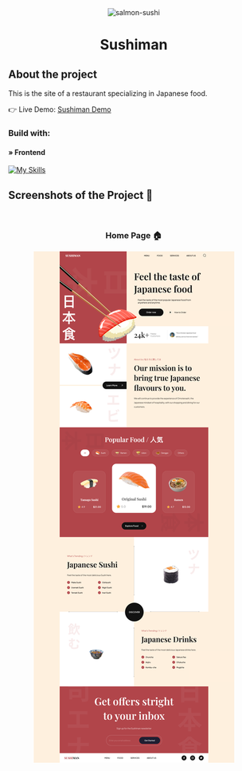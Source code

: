 <div align='center'>
<img width="96" height="96" src="https://img.icons8.com/fluency/96/salmon-sushi.png" alt="salmon-sushi"/>
<br>
<h1 align='center'>Sushiman</h1>
</div>

<h2>About the project</h2>

<p>This is the site of a restaurant specializing in Japanese food.</p>

👉 Live Demo: <a href='https://sushiman-zeta.vercel.app/' target="_blank">Sushiman Demo</a>

<h3>Build with:</h3>

<h4>» Frontend</h4>

[![My Skills](https://skillicons.dev/icons?i=html,css,js)](https://skillicons.dev)

<h2>Screenshots of the Project 📸</h2>
<br>
<h3 align='center'>Home Page 🏠</h3>

<div align='center'>
<img src='screenshots/sushiman.png'/>
</div>
